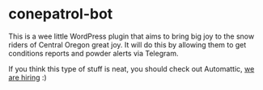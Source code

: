 conepatrol-bot
===

This is a wee little WordPress plugin that aims to bring big joy to the snow riders of Central Oregon great joy. It will do this by allowing them to get conditions reports and powder alerts via Telegram.

If you think this type of stuff is neat, you should check out Automattic, [we are hiring](https://automattic.com/work-with-us/) :)